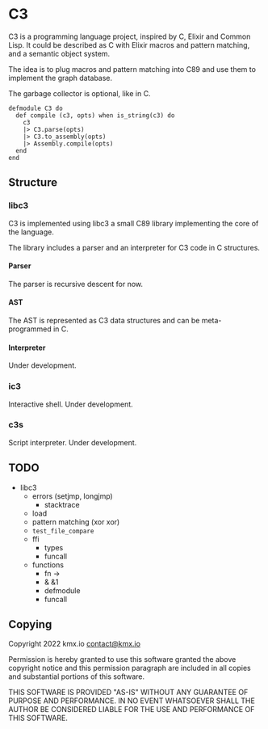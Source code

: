# C3

C3 is a programming language project, inspired by C, Elixir and
Common Lisp. It could be described as C with Elixir macros and pattern
matching, and a semantic object system.

The idea is to plug macros and pattern matching into C89 and use them to implement
the graph database.

The garbage collector is optional, like in C.

```
defmodule C3 do
  def compile (c3, opts) when is_string(c3) do
    c3
    |> C3.parse(opts)
    |> C3.to_assembly(opts)
    |> Assembly.compile(opts)
  end
end
```

## Structure

### libc3

C3 is implemented using libc3 a small C89 library implementing the core
of the language.

The library includes a parser and an interpreter for C3 code in C structures.

#### Parser

The parser is recursive descent for now.

#### AST

The AST is represented as C3 data structures and can be meta-programmed in C.

#### Interpreter

Under development.


### ic3

Interactive shell. Under development.


### c3s

Script interpreter. Under development.


## TODO

 - libc3
   - errors (setjmp, longjmp)
     - stacktrace
   - load
   - pattern matching (xor xor)
   - `test_file_compare`
   - ffi
     - types
     - funcall
   - functions
     - fn ->
     - & &1
     - defmodule
     - funcall


## Copying

Copyright 2022 kmx.io <contact@kmx.io>

Permission is hereby granted to use this software granted
the above copyright notice and this permission paragraph
are included in all copies and substantial portions of this
software.

THIS SOFTWARE IS PROVIDED "AS-IS" WITHOUT ANY GUARANTEE OF
PURPOSE AND PERFORMANCE. IN NO EVENT WHATSOEVER SHALL THE
AUTHOR BE CONSIDERED LIABLE FOR THE USE AND PERFORMANCE OF
THIS SOFTWARE.
